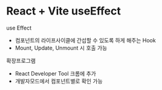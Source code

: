 # React + Vite useEffect

use Effect
- 컴포넌트의 라이프사이클에 간섭할 수 있도록 하게 해주는 Hook
- Mount, Update, Unmount 시 호출 가능

확장프로그램
- React Developer Tool 크롬에 추가
- 개발자모드에서 컴포넌트별로 확인 가능